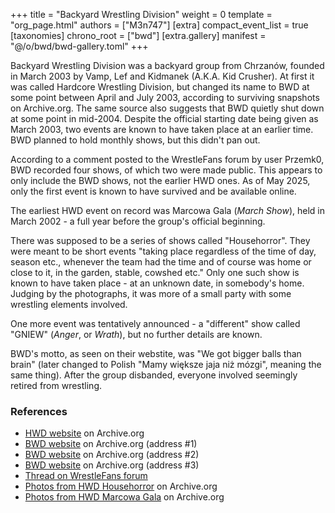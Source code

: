 +++
title = "Backyard Wrestling Division"
weight = 0
template = "org_page.html"
authors = ["M3n747"]
[extra]
compact_event_list = true
[taxonomies]
chrono_root = ["bwd"]
[extra.gallery]
manifest = "@/o/bwd/bwd-gallery.toml"
+++

Backyard Wrestling Division was a backyard group from Chrzanów, founded in March 2003 by Vamp, Lef and Kidmanek (A.K.A. Kid Crusher). At first it was called Hardcore Wrestling Division, but changed its name to BWD at some point between April and July 2003, according to surviving snapshots on Archive.org. The same source also suggests that BWD quietly shut down at some point in mid-2004. Despite the official starting date being given as March 2003, two events are known to have taken place at an earlier time. BWD planned to hold monthly shows, but this didn't pan out.

According to a comment posted to the WrestleFans forum by user Przemk0, BWD recorded four shows, of which two were made public. This appears to only include the BWD shows, not the earlier HWD ones.
As of May 2025, only the first event is known to have survived and be available online.

The earliest HWD event on record was Marcowa Gala (_March Show_), held in March 2002 - a full year before the group's official beginning.

There was supposed to be a series of shows called "Househorror". They were meant to be short events "taking place regardless of the time of day, season etc., whenever the team had the time and of course was home or close to it, in the garden, stable, cowshed etc." Only one such show is known to have taken place - at an unknown date, in somebody's home. Judging by the photographs, it was more of a small party with some wrestling elements involved.

One more event was tentatively announced - a "different" show called "GNIEW" (_Anger_, or _Wrath_), but no further details are known.

BWD's motto, as seen on their webstite, was "We got bigger balls than brain" (later changed to Polish "Mamy większe jaja niż mózgi", meaning the same thing). After the group disbanded, everyone involved seemingly retired from wrestling.

### References

* [HWD website](https://web.archive.org/web/20030409055314/http://www.hwd.friko.pl:80/home.html) on Archive.org
* [BWD website](https://web.archive.org/web/20041207212950/http://backyard.50free.org/home.html) on Archive.org (address #1)
* [BWD website](https://web.archive.org/web/20051213221301/http://www.bwd.glt.pl/) on Archive.org (address #2)
* [BWD website](https://web.archive.org/web/20070217201425/http://bwd.piwko.pl/home.html) on Archive.org (address #3)
* [Thread on WrestleFans forum](https://wrestlefans.pl/forum/viewtopic.php?f=59&t=1041)
* [Photos from HWD Househorror](https://web.archive.org/web/20031101044824fw_/http://bwd.piwko.pl/hh02.html) on Archive.org
* [Photos from HWD Marcowa Gala](https://web.archive.org/web/20031101045343fw_/http://bwd.piwko.pl/mg02.html) on Archive.org
